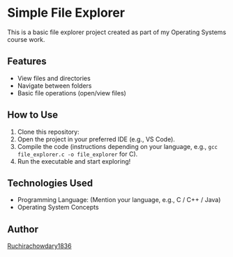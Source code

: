 # Simple File Explorer

This is a basic file explorer project created as part of my Operating Systems course work.

## Features
- View files and directories
- Navigate between folders
- Basic file operations (open/view files)

## How to Use
1. Clone this repository:
2. Open the project in your preferred IDE (e.g., VS Code).
3. Compile the code (instructions depending on your language, e.g., `gcc file_explorer.c -o file_explorer` for C).
4. Run the executable and start exploring!

## Technologies Used
- Programming Language: (Mention your language, e.g., C / C++ / Java)
- Operating System Concepts

## Author
[Ruchirachowdary1836](https://github.com/Ruchirachowdary1836)


